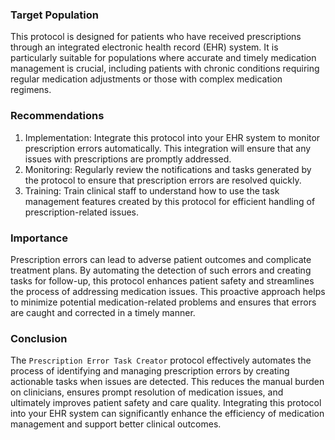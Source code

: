 ### Target Population
This protocol is designed for patients who have received prescriptions through an integrated electronic health record (EHR) system. It is particularly suitable for populations where accurate and timely medication management is crucial, including patients with chronic conditions requiring regular medication adjustments or those with complex medication regimens.
### Recommendations
  1. Implementation: Integrate this protocol into your EHR system to monitor prescription errors automatically. This integration will ensure that any issues with prescriptions are promptly addressed.
  2. Monitoring: Regularly review the notifications and tasks generated by the protocol to ensure that prescription errors are resolved quickly.
3. Training: Train clinical staff to understand how to use the task management features created by this protocol for efficient handling of prescription-related issues.
### Importance
Prescription errors can lead to adverse patient outcomes and complicate treatment plans. By automating the detection of such errors and creating tasks for follow-up, this protocol enhances patient safety and streamlines the process of addressing medication issues. This proactive approach helps to minimize potential medication-related problems and ensures that errors are caught and corrected in a timely manner.
### Conclusion
The `Prescription Error Task Creator` protocol effectively automates the process of identifying and managing prescription errors by creating actionable tasks when issues are detected. This reduces the manual burden on clinicians, ensures prompt resolution of medication issues, and ultimately improves patient safety and care quality. Integrating this protocol into your EHR system can significantly enhance the efficiency of medication management and support better clinical outcomes.
